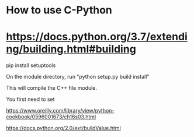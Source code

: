 # How to use C-Python
# https://docs.python.org/3.7/extending/building.html#building

pip install setuptools

On the module directory, run "python setup.py build install"

This will compile the C++ file module.

You first need to set

https://www.oreilly.com/library/view/python-cookbook/0596001673/ch16s03.html


https://docs.python.org/2.0/ext/buildValue.html

